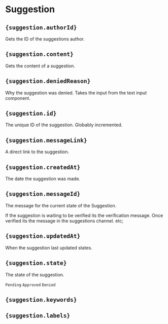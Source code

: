 # Suggestion

## `{suggestion.authorId}`

Gets the ID of the suggestions author.

## `{suggestion.content}`

Gets the content of a suggestion.

## `{suggestion.deniedReason}`

Why the suggestion was denied. Takes the input from the text input component.

## `{suggestion.id}`

The unique ID of the suggestion. Globably incremented.

## `{suggestion.messageLink}`

A direct link to the suggestion.

## `{suggestion.createdAt}`

The date the suggestion was made.

## `{suggestion.messageId}`

The message for the current state of the Suggestion.

If the suggestion is waiting to be verified its the verification message. Once verified its the message in the suggestions channel. etc;

## `{suggestion.updatedAt}`

When the suggestion last updated states.

## `{suggestion.state}`

The state of the suggestion.

`Pending`
`Approved`
`Denied`

## `{suggestion.keywords}`

## `{suggestion.labels}`
